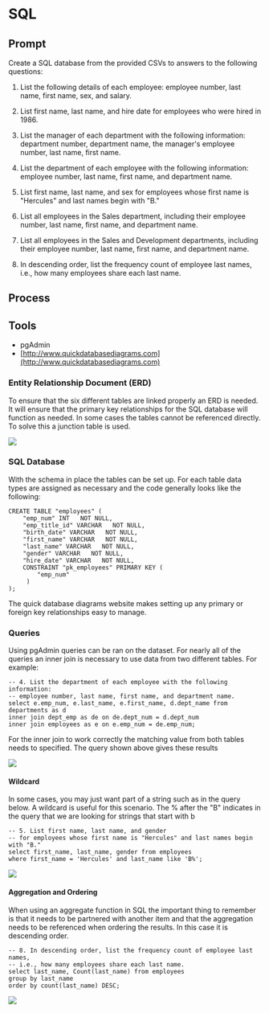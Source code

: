 # SQL

## Prompt

Create a SQL database from the provided CSVs to answers to the following questions:
1. List the following details of each employee: employee number, last name, first name, sex, and salary.

2. List first name, last name, and hire date for employees who were hired in 1986.

3. List the manager of each department with the following information: department number, department name, the manager's employee number, last name, first name.

4. List the department of each employee with the following information: employee number, last name, first name, and department name.

5. List first name, last name, and sex for employees whose first name is "Hercules" and last names begin with "B."

6. List all employees in the Sales department, including their employee number, last name, first name, and department name.

7. List all employees in the Sales and Development departments, including their employee number, last name, first name, and department name.

8. In descending order, list the frequency count of employee last names, i.e., how many employees share each last name.

## Process

## Tools
- pgAdmin
- [http://www.quickdatabasediagrams.com](http://www.quickdatabasediagrams.com)

### Entity Relationship Document (ERD)
To ensure that the six different tables are linked properly an ERD is needed. It will ensure that the primary key relationships for the SQL database will function as needed. In some cases the tables cannot be referenced directly. To solve this a junction table is used.

<img src="EmployeeSQL/Pewlett _Hackard_ERD.png" height="auto">

### SQL Database
With the schema in place the tables can be set up. For each table data types are assigned as necessary and the code generally looks like the following:
```
CREATE TABLE "employees" (
    "emp_num" INT   NOT NULL,
    "emp_title_id" VARCHAR   NOT NULL,
    "birth_date" VARCHAR   NOT NULL,
    "first_name" VARCHAR   NOT NULL,
    "last_name" VARCHAR   NOT NULL,
    "gender" VARCHAR   NOT NULL,
    "hire_date" VARCHAR   NOT NULL,
    CONSTRAINT "pk_employees" PRIMARY KEY (
        "emp_num"
     )
);
```

The quick database diagrams website makes setting up any primary or foreign key relationships easy to manage.

### Queries
Using pgAdmin queries can be ran on the dataset. For nearly all of the queries an inner join is necessary to use data from two different tables. For example:
```
-- 4. List the department of each employee with the following information: 
-- employee number, last name, first name, and department name.
select e.emp_num, e.last_name, e.first_name, d.dept_name from departments as d
inner join dept_emp as de on de.dept_num = d.dept_num
inner join employees as e on e.emp_num = de.emp_num;
```
For the inner join to work correctly the matching value from both tables needs to specified. The query shown above gives these results

<img src="EmployeeSQL/images/query_1.png" height="auto">

#### Wildcard
In some cases, you may just want part of a string such as in the query below. A wildcard is useful for this scenario. The % after the "B" indicates in the query that we are looking for strings that start with b
```
-- 5. List first name, last name, and gender 
-- for employees whose first name is "Hercules" and last names begin with "B."
select first_name, last_name, gender from employees 
where first_name = 'Hercules' and last_name like 'B%';
```
<img src="EmployeeSQL/images/wildcard.png" height="auto">

#### Aggregation and Ordering
When using an aggregate function in SQL the important thing to remember is that it needs to be partnered with another item and that the aggregation needs to be referenced when ordering the results. In this case it is descending order.
```
-- 8. In descending order, list the frequency count of employee last names, 
-- i.e., how many employees share each last name.
select last_name, Count(last_name) from employees 
group by last_name
order by count(last_name) DESC;
```
<img src="EmployeeSQL/images/last_name.png" height="auto">
